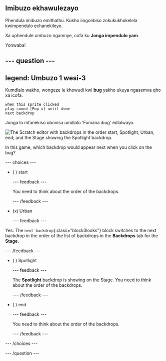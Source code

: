 ## Imibuzo ekhawulezayo

Phendula imibuzo emithathu. Kukho iingcebiso zokukukhokelela kwimpendulo echanekileyo.

Xa uphendule umbuzo ngamnye, cofa ku **Jonga impendulo yam**.

Yonwaba!

--- question ---
---
legend: Umbuzo 1 wesi-3
---

Kumdlalo wakho, wongeze le khowudi kwi **bug** yakho ukuya ngasemva qho xa icofa.

```blocks3
when this sprite clicked
play sound [Pop v] until done
next backdrop
```

Jonga lo mfanekiso ubonisa umdlalo 'Fumana ibug' edlalwayo.

![The Scratch editor with backdrops in the order start, Spotlight, Urban, end; and the Stage showing the Spotlight backdrop.](images/quiz1-backdrops.png)

In this game, which backdrop would appear next when you click on the bug?

--- choices ---

- ( ) start

  --- feedback ---

  You need to think about the order of the backdrops.

  --- /feedback ---

- (x) Urban

  --- feedback ---

Yes. The `next backdrop`{:class="block3looks"} block switches to the next backdrop in the order of the list of backdrops in the **Backdrops** tab for the **Stage**.

--- /feedback ---

- ( ) Spotlight

  --- feedback ---

  The **Spotlight** backdrop is showing on the Stage. You need to think about the order of the backdrops.

  --- /feedback ---

- ( ) end

  --- feedback ---

  You need to think about the order of the backdrops.

  --- /feedback ---

--- /choices ---

--- /question ---
